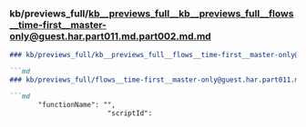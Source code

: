 ### kb/previews_full/kb__previews_full__kb__previews_full__flows__time-first__master-only@guest.har.part011.md.part002.md.md

```md
### kb/previews_full/kb__previews_full__flows__time-first__master-only@guest.har.part011.md.part002.md

```md
### kb/previews_full/flows__time-first__master-only@guest.har.part011.md (part 002)

```md
       "functionName": "",
                        "scriptId": 
```

```

```

```

